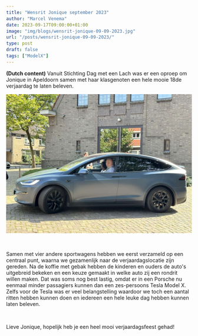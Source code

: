 ```yaml
---
title: "Wensrit Jonique september 2023"
author: "Marcel Venema" 
date: 2023-09-17T09:00:00+01:00
image: "img/blogs/wensrit-jonique-09-09-2023.jpg"
url: "/posts/wensrit-jonique-09-09-2023/"
type: post
draft: false
tags: ["ModelX"]  
---
```


**(Dutch content)** Vanuit Stichting Dag met een Lach was er een oproep om Jonique in Apeldoorn samen met haar klasgenoten een hele mooie 18de verjaardag te laten beleven. 

<!--more-->

![image](wensrit-jonique-09-09-2023.jpg)

&nbsp;  

Samen met vier andere sportwagens hebben we eerst verzameld op een centraal punt, waarna we gezamenlijk naar de verjaardagslocatie zijn gereden. Na de koffie met gebak hebben de kinderen en ouders de auto's uitgebreid bekeken en een keuze gemaakt in welke auto zij een rondrit willen maken. Dat was soms nog best lastig, omdat er in een Porsche nu eenmaal minder passagiers kunnen dan een zes-persoons Tesla Model X. Zelfs voor de Tesla was er veel belangstelling waardoor we toch een aantal ritten hebben kunnen doen en iedereen een hele leuke dag hebben kunnen laten beleven.

&nbsp;  

Lieve Jonique, hopelijk heb je een heel mooi verjaardagsfeest gehad!  



